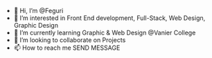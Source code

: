 - 👋 Hi, I’m @Feguri
- 👀 I’m interested in Front End development, Full-Stack, Web Design, Graphic Design
- 🌱 I’m currently learning Graphic & Web Design @Vanier College
- 💞️ I’m looking to collaborate on Projects
- 📫 How to reach me SEND MESSAGE

<!---
Feguri/Feguri is a ✨ special ✨ repository because its `README.md` (this file) appears on your GitHub profile.
You can click the Preview link to take a look at your changes.
--->

